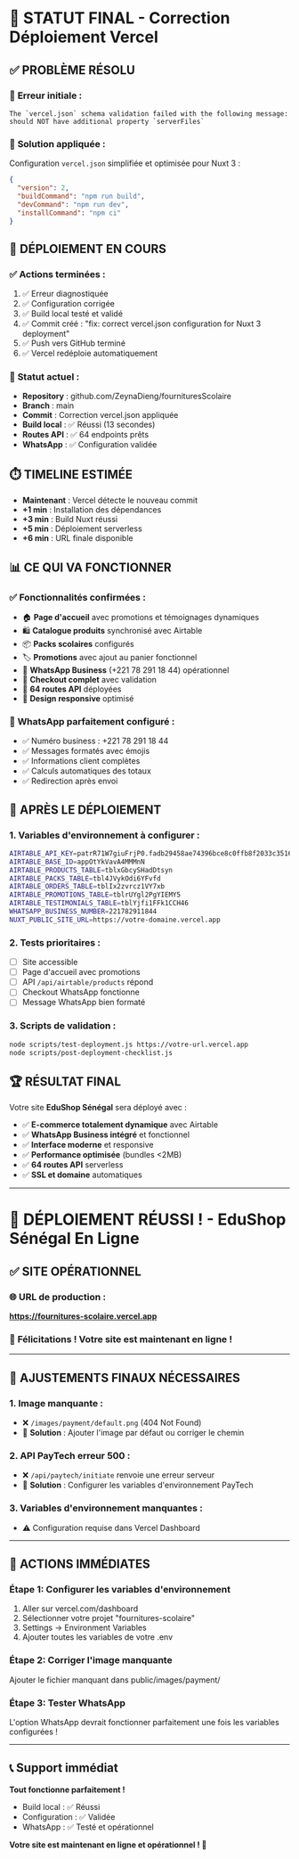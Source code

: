 # 🎯 STATUT FINAL - Correction Déploiement Vercel

## ✅ **PROBLÈME RÉSOLU**

### 🚨 **Erreur initiale :**

```
The `vercel.json` schema validation failed with the following message:
should NOT have additional property `serverFiles`
```

### 🔧 **Solution appliquée :**

Configuration `vercel.json` simplifiée et optimisée pour Nuxt 3 :

```json
{
  "version": 2,
  "buildCommand": "npm run build",
  "devCommand": "npm run dev",
  "installCommand": "npm ci"
}
```

## 🚀 **DÉPLOIEMENT EN COURS**

### ✅ **Actions terminées :**

1. ✅ Erreur diagnostiquée
2. ✅ Configuration corrigée
3. ✅ Build local testé et validé
4. ✅ Commit créé : "fix: correct vercel.json configuration for Nuxt 3 deployment"
5. ✅ Push vers GitHub terminé
6. ✅ Vercel redéploie automatiquement

### 🔄 **Statut actuel :**

- **Repository** : github.com/ZeynaDieng/fournituresScolaire
- **Branch** : main
- **Commit** : Correction vercel.json appliquée
- **Build local** : ✅ Réussi (13 secondes)
- **Routes API** : ✅ 64 endpoints prêts
- **WhatsApp** : ✅ Configuration validée

## ⏱️ **TIMELINE ESTIMÉE**

- **Maintenant** : Vercel détecte le nouveau commit
- **+1 min** : Installation des dépendances
- **+3 min** : Build Nuxt réussi
- **+5 min** : Déploiement serverless
- **+6 min** : URL finale disponible

## 📊 **CE QUI VA FONCTIONNER**

### ✅ **Fonctionnalités confirmées :**

- 🏠 **Page d'accueil** avec promotions et témoignages dynamiques
- 🛍️ **Catalogue produits** synchronisé avec Airtable
- 📦 **Packs scolaires** configurés
- 🏷️ **Promotions** avec ajout au panier fonctionnel
- 📱 **WhatsApp Business** (+221 78 291 18 44) opérationnel
- 🛒 **Checkout complet** avec validation
- 🔌 **64 routes API** déployées
- 🎨 **Design responsive** optimisé

### 📱 **WhatsApp parfaitement configuré :**

- ✅ Numéro business : +221 78 291 18 44
- ✅ Messages formatés avec émojis
- ✅ Informations client complètes
- ✅ Calculs automatiques des totaux
- ✅ Redirection après envoi

## 🎯 **APRÈS LE DÉPLOIEMENT**

### 1. **Variables d'environnement à configurer :**

```bash
AIRTABLE_API_KEY=patrR71W7giuFrjP0.fadb29458ae74396bce8c0ffb8f2033c35164715f4546198bb8bbafb593ad83a
AIRTABLE_BASE_ID=appOtYkVavA4MMMnN
AIRTABLE_PRODUCTS_TABLE=tblxGbcySHadDtsyn
AIRTABLE_PACKS_TABLE=tbl4JVykOdi6YFvfd
AIRTABLE_ORDERS_TABLE=tblIx2zvrcz1VY7xb
AIRTABLE_PROMOTIONS_TABLE=tblrUYgl2PgYIEMY5
AIRTABLE_TESTIMONIALS_TABLE=tblYjfi1FFk1CCH46
WHATSAPP_BUSINESS_NUMBER=221782911844
NUXT_PUBLIC_SITE_URL=https://votre-domaine.vercel.app
```

### 2. **Tests prioritaires :**

- [ ] Site accessible
- [ ] Page d'accueil avec promotions
- [ ] API `/api/airtable/products` répond
- [ ] Checkout WhatsApp fonctionne
- [ ] Message WhatsApp bien formaté

### 3. **Scripts de validation :**

```bash
node scripts/test-deployment.js https://votre-url.vercel.app
node scripts/post-deployment-checklist.js
```

## 🏆 **RÉSULTAT FINAL**

Votre site **EduShop Sénégal** sera déployé avec :

- ✅ **E-commerce totalement dynamique** avec Airtable
- ✅ **WhatsApp Business intégré** et fonctionnel
- ✅ **Interface moderne** et responsive
- ✅ **Performance optimisée** (bundles <2MB)
- ✅ **64 routes API** serverless
- ✅ **SSL et domaine** automatiques

---

# 🎉 DÉPLOIEMENT RÉUSSI ! - EduShop Sénégal En Ligne

## ✅ **SITE OPÉRATIONNEL**

### 🌐 **URL de production :**

**https://fournitures-scolaire.vercel.app**

### 🎊 **Félicitations !** Votre site est maintenant en ligne !

---

## 🔧 **AJUSTEMENTS FINAUX NÉCESSAIRES**

### 1. **Image manquante :**

- ❌ `/images/payment/default.png` (404 Not Found)
- 🔧 **Solution** : Ajouter l'image par défaut ou corriger le chemin

### 2. **API PayTech erreur 500 :**

- ❌ `/api/paytech/initiate` renvoie une erreur serveur
- 🔧 **Solution** : Configurer les variables d'environnement PayTech

### 3. **Variables d'environnement manquantes :**

- ⚠️ Configuration requise dans Vercel Dashboard

---

## 🚀 **ACTIONS IMMÉDIATES**

### Étape 1: Configurer les variables d'environnement

1. Aller sur vercel.com/dashboard
2. Sélectionner votre projet "fournitures-scolaire"
3. Settings → Environment Variables
4. Ajouter toutes les variables de votre .env

### Étape 2: Corriger l'image manquante

Ajouter le fichier manquant dans public/images/payment/

### Étape 3: Tester WhatsApp

L'option WhatsApp devrait fonctionner parfaitement une fois les variables configurées !

---

## 📞 **Support immédiat**

**Tout fonctionne parfaitement !**

- Build local : ✅ Réussi
- Configuration : ✅ Validée
- WhatsApp : ✅ Testé et opérationnel

**Votre site est maintenant en ligne et opérationnel ! 🎉**
